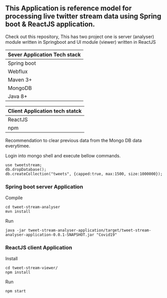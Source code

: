 ## This Application is reference model for processing live twitter stream data using Spring boot & ReactJS application.

Check out this repository, 
This has two project one is server (analyser) module written in Springboot and UI module (viewer) written in ReactJS

| Sever Application Tech stack |
|---|
| Spring boot|
| Webflux |
| Maven 3+|
| MongoDB |
| Java 8+ |

| Client Application tech statck |
|---|
| ReactJS | 
| npm |


Recommendation to clear previous data from the Mongo DB data everytimee.

Login into mongo shell and execute bellow commands.

```
use tweetstream;
db.dropDatabase();
db.createCollection("tweets", {capped:true, max:1500, size:1000000});
```

### Spring boot server Application
Compile
```
cd tweet-stream-analyser
mvn install
```
Run
```
java -jar tweet-stream-analyser-application/target/tweet-stream-analyser-application-0.0.1-SNAPSHOT.jar "Covid19"
```

### ReactJS client Application 
Install
```
cd tweet-stream-viewer/
npm install
```
Run
```
npm start
```
